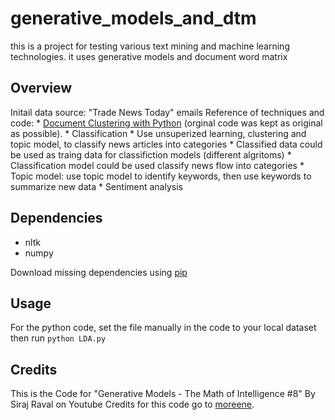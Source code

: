 # generative_models_and_dtm
this is a project for testing various text mining and machine learning technologies. it uses generative models and document word matrix

## Overview
Initail data source: "Trade News Today" emails
Reference of techniques and code:
     * [Document Clustering with Python](http://brandonrose.org/clustering) (orginal code was kept as original as possible).
     * Classification
     * Use unsuperized learning, clustering and topic model, to classify news articles into categories
     * Classified data could be used as traing data for classifiction models (different algritoms)
     * Classification model could be used classify news flow into categories
     * Topic model: use topic model to identify keywords, then use keywords to summarize new data
     * Sentiment analysis

## Dependencies

* nltk
* numpy

Download missing dependencies using [pip](https://pip.pypa.io/en/stable/)

## Usage

For the python code, set the file manually in the code to your local dataset then run `python LDA.py`

## Credits
This is the Code for "Generative Models - The Math of Intelligence #8" By Siraj Raval on Youtube
Credits for this code go to [moreene](https://github.com/morreene). 


